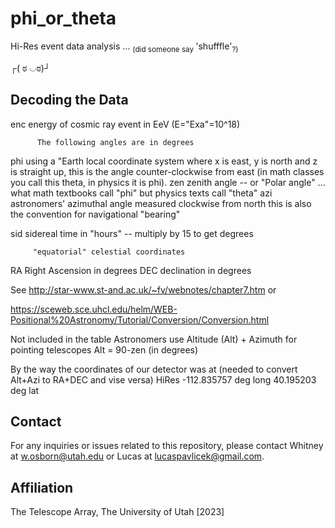 # phi_or_theta
Hi-Res event data analysis ... <sub>(did someone say </sub>'shufffle'<sub>?)</sub> 



 ┌( ಠ ◡ಠ)┘



## Decoding the Data


enc    energy of cosmic ray event in EeV (E="Exa"=10^18)

          The following angles are in degrees
phi     using a "Earth local coordinate system where x is east, y is north
          and z is straight up, this is the angle counter-clockwise from east
          (in math classes you call this theta, in physics it is phi).
zen    zenith angle -- or "Polar angle" ... what math textbooks call "phi" but physics texts call "theta"
azi     astronomers' azimuthal angle measured clockwise from north
          this is also the convention for navigational "bearing"

sid    sidereal time in "hours" -- multiply by 15 to get degrees

         "equatorial" celestial coordinates
RA    Right Ascension in degrees
DEC  declination in degrees

See http://star-www.st-and.ac.uk/~fv/webnotes/chapter7.htm or

https://sceweb.sce.uhcl.edu/helm/WEB-Positional%20Astronomy/Tutorial/Conversion/Conversion.html


Not included in the table
Astronomers use Altitude (Alt) + Azimuth for pointing telescopes
Alt = 90-zen (in degrees)

By the way the coordinates of our detector was at (needed to convert Alt+Azi to RA+DEC and vise versa)
HiRes
-112.835757 deg long
40.195203     deg lat






## Contact


For any inquiries or issues related to this repository, please contact Whitney at [w.osborn@utah.edu](mailto:w.osborn@utah.edu) or Lucas at [lucaspavlicek@gmail.com](mailto:lucas.pavlicek@gmail.com).


## Affiliation
The Telescope Array, The University of Utah 
[2023]
